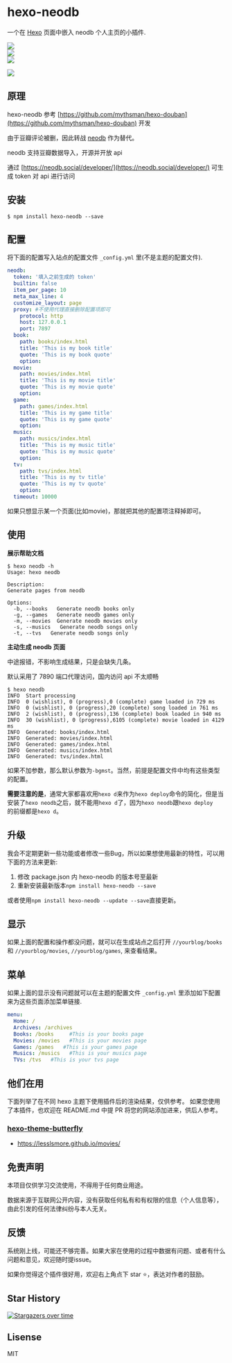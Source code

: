 # hexo-neodb

一个在 [Hexo](https://hexo.io) 页面中嵌入 neodb 个人主页的小插件.

![](https://badge.fury.io/js/hexo-neodb.svg)  
![](https://img.shields.io/npm/dt/hexo-neodb.svg)  
![](https://img.shields.io/github/license/lesslsmore/hexo-neodb.svg)

![](https://nodei.co/npm/hexo-neodb.png)

## 原理

hexo-neodb 参考 [https://github.com/mythsman/hexo-douban](https://github.com/mythsman/hexo-douban) 开发

由于豆瓣评论被删，因此转战 [neodb](https://neodb.social/) 作为替代。

neodb 支持豆瓣数据导入，开源并开放 api

通过 [https://neodb.social/developer/](https://neodb.social/developer/) 可生成 token 对 api 进行访问

## 安装

```shell
$ npm install hexo-neodb --save
```

## 配置

将下面的配置写入站点的配置文件 `_config.yml` 里(不是主题的配置文件).

```yml
neodb:
  token: '填入之前生成的 token'
  builtin: false
  item_per_page: 10
  meta_max_line: 4
  customize_layout: page
  proxy: #不使用代理直接删除配置项即可
    protocol: http
    host: 127.0.0.1
    port: 7897
  book:
    path: books/index.html
    title: 'This is my book title'
    quote: 'This is my book quote'
    option:
  movie:
    path: movies/index.html
    title: 'This is my movie title'
    quote: 'This is my movie quote'
    option:
  game:
    path: games/index.html
    title: 'This is my game title'
    quote: 'This is my game quote'
    option:
  music:
    path: musics/index.html
    title: 'This is my music title'
    quote: 'This is my music quote'
    option:
  tv:
    path: tvs/index.html
    title: 'This is my tv title'
    quote: 'This is my tv quote'
    option:
  timeout: 10000
```

如果只想显示某一个页面(比如movie)，那就把其他的配置项注释掉即可。

## 使用

**展示帮助文档**

```shell
$ hexo neodb -h
Usage: hexo neodb

Description:
Generate pages from neodb

Options:
  -b, --books   Generate neodb books only
  -g, --games   Generate neodb games only
  -m, --movies  Generate neodb movies only
  -s, --musics   Generate neodb songs only
  -t, --tvs   Generate neodb songs only
```

**主动生成 neodb 页面**

中途报错，不影响生成结果，只是会缺失几条。

默认采用了 7890 端口代理访问，国内访问 api 不太顺畅

```shell
$ hexo neodb
INFO  Start processing
INFO  0 (wishlist), 0 (progress),0 (complete) game loaded in 729 ms
INFO  0 (wishlist), 0 (progress),20 (complete) song loaded in 761 ms
INFO  2 (wishlist), 0 (progress),136 (complete) book loaded in 940 ms
INFO  30 (wishlist), 0 (progress),6105 (complete) movie loaded in 4129 ms
INFO  Generated: books/index.html
INFO  Generated: movies/index.html
INFO  Generated: games/index.html
INFO  Generated: musics/index.html
INFO  Generated: tvs/index.html
```

如果不加参数，那么默认参数为`-bgmst`。当然，前提是配置文件中均有这些类型的配置。

**需要注意的是**，通常大家都喜欢用`hexo d`来作为`hexo deploy`命令的简化，但是当安装了`hexo neodb`之后，就不能用`hexo d`了，因为`hexo neodb`跟`hexo deploy`  
的前缀都是`hexo d`。

## 升级

我会不定期更新一些功能或者修改一些Bug，所以如果想使用最新的特性，可以用下面的方法来更新:

1. 修改 package.json 内 hexo-neodb 的版本号至最新
2. 重新安装最新版本`npm install hexo-neodb --save`

或者使用`npm install hexo-neodb --update --save`直接更新。

## 显示

如果上面的配置和操作都没问题，就可以在生成站点之后打开 `//yourblog/books` 和 `//yourblog/movies`, `//yourblog/games`, 来查看结果。

## 菜单

如果上面的显示没有问题就可以在主题的配置文件 `_config.yml` 里添加如下配置来为这些页面添加菜单链接.

```yml
menu:
  Home: /
  Archives: /archives
  Books: /books     #This is your books page
  Movies: /movies   #This is your movies page
  Games: /games   #This is your games page
  Musics: /musics   #This is your musics page
  TVs: /tvs   #This is your tvs page
```
## 他们在用
下面列举了在不同 hexo 主题下使用插件后的渲染结果，仅供参考。
如果您使用了本插件，也欢迎在 README.md 中提 PR 将您的网站添加进来，供后人参考。
### [hexo-theme-butterfly](https://github.com/jerryc127/hexo-theme-butterfly)
* https://lesslsmore.github.io/movies/
## 免责声明

本项目仅供学习交流使用，不得用于任何商业用途。

数据来源于互联网公开内容，没有获取任何私有和有权限的信息（个人信息等），由此引发的任何法律纠纷与本人无关。

## 反馈

系统刚上线，可能还不够完善。如果大家在使用的过程中数据有问题、或者有什么问题和意见，欢迎随时提issue。

如果你觉得这个插件很好用，欢迎右上角点下 star ⭐️，表达对作者的鼓励。
## Star History
[![Stargazers over time](https://starchart.cc/LesslsMore/hexo-neodb.svg?variant=adaptive)](https://starchart.cc/LesslsMore/hexo-neodb)
## Lisense

MIT